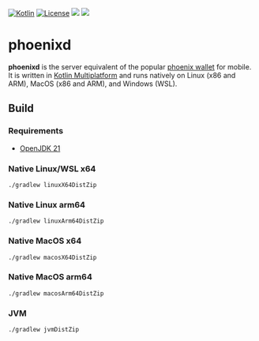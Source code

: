[![Kotlin](https://img.shields.io/badge/Kotlin-2.2.20-blue.svg?style=flat&logo=kotlin)](http://kotlinlang.org)
[![License](https://img.shields.io/badge/license-Apache%202.0-blue.svg)](LICENSE)
[![](https://img.shields.io/badge/www-Homepage-green.svg)](https://phoenix.acinq.co/server)
[![](https://img.shields.io/badge/www-API_doc-red.svg)](https://phoenix.acinq.co/server/api)

# phoenixd

**phoenixd** is the server equivalent of the popular [phoenix wallet](https://github.com/ACINQ/phoenix) for mobile.
It is written in [Kotlin Multiplatform](https://kotlinlang.org/docs/multiplatform.html) and runs natively on Linux (x86 and ARM), MacOS (x86 and ARM), and Windows (WSL).

## Build

### Requirements

- [OpenJDK 21](https://adoptium.net/temurin/releases/?package=jdk&version=21)

### Native Linux/WSL x64

```shell
./gradlew linuxX64DistZip
```

### Native Linux arm64

```shell
./gradlew linuxArm64DistZip
```

### Native MacOS x64
```shell
./gradlew macosX64DistZip
```

### Native MacOS arm64
```shell
./gradlew macosArm64DistZip
```

### JVM
```shell
./gradlew jvmDistZip
```
